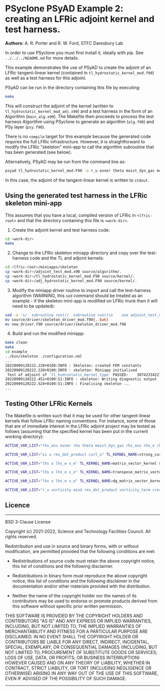# PSyclone PSyAD Example 2: creating an LFRic adjoint kernel and test harness.

**Authors:** A. R. Porter and R. W. Ford, STFC Daresbury Lab

In order to use PSyclone you must first install it, ideally with pip.
See `../../../README.md` for more details.

This example demonstrates the use of PSyAD to create the adjoint of an
LFRic tangent-linear kernel (contained in
`tl_hydrostatic_kernel_mod.f90`) as well as a test harness for this
adjoint.

PSyAD can be run in the directory containing this file by executing:

```sh
make
```

This will construct the adjoint of the kernel (written to
`tl_hydrostatic_kernel_mod_adj.x90`) and a test harness in the form of an
Algorithm (`main_alg.x90`). The Makefile then proceeds to process the test
harness Algorithm using PSyclone to generate an algorithm (`alg.f90`) and
PSy layer (`psy.f90`).

There is no `compile` target for this example because the generated code
requires the full LFRic infrastructure. However, it is straightforward
to modify the LFRic "skeleton" mini-app to call the algorithm subroutine
that has been generated (see below).

Alternatively, PSyAD may be run from the command line as:

```sh
psyad tl_hydrostatic_kernel_mod.F90 -a r_u exner theta moist_dyn_gas moist_dyn_tot moist_dyn_fac grad_term theta_v_e theta_v_at_quad exner_e exner_at_quad
```

In this case, the adjoint of the tangent-linear kernel is written to
`stdout`.

## Using the generated test harness in the LFRic skeleton mini-app

This assumes that you have a local, compiled version of LFRic in `<lfric-root>`
and that the directory containing this file is `<work-dir>`.

1. Create the adjoint kernel and test harness code:
```sh
cd <work-dir>
make
```

2. Change to the LFRic skeleton miniapp directory and copy over the
   test-harness code and the TL and adjoint kernels:
```sh
cd <lfric-root>/miniapps/skeleton
cp <work-dir>/adjoint_test_mod.x90 source/algorithm/.
cp <work-dir>/tl_hydrostatic_kernel_mod.F90 source/kernel/.
cp <work-dir>/adj_hydrostatic_kernel_mod.F90 source/kernel/.
```

3. Modify the miniapp driver routine to import and call the test-harness
   algorithm (WARNING, this `sed` command should be treated as an
   example - if the skeleton mini-app is modified on LFRic trunk then it will
   need to be updated):
```sh
sed -e 's/  subroutine run()/  subroutine run()\n    use adjoint_test_mod, only: adjoint_test/' -e 's/call skeleton_alg(field_1)/call adjoint_test(mesh, chi, panel_id)/' source/driver/skeleton_driver_mod.f90 > new_driver.f90
mv source/driver/skeleton_driver_mod.f90{,.bak}
mv new_driver.f90 source/driver/skeleton_driver_mod.f90
```

4. Build and run the modified miniapp:
```sh
make clean
make
cd example
../bin/skeleton ./configuration.nml
...
20220909120222.220+0100:INFO : Skeleton: created FEM constants
20220909120222.220+0100:INFO : skeleton: Miniapp initialised
 Test of adjoint of 'tl_hydrostatic_kernel_type' PASSED:    3074233422750.6738        3074233422750.7188        92.000000000000000     
20220909120222.451+0100:S1:INFO : skeleton: Writing diagnostic output
20220909120222.524+0100:S1:INFO : Finalising skeleton ...
...
```

## Testing Other LFRic Kernels

The Makefile is written such that it may be used for other
tangent-linear kernels that follow LFRic naming conventions. For
instance, some of those that are of immediate interest in the LFRic
adjoint project may be tested as follows (assuming that the specified
kernel has been put in the current working directory):

```sh
ACTIVE_VAR_LIST="rhs_eos exner rho theta moist_dyn_gas rhs_eos rho_e rho_cell exner_cell exner_e theta_vd_e theta_vd_cell" TL_KERNEL_NAME=tl_rhs_sample_eos_kernel make
```

```sh
ACTIVE_VAR_LIST="xi u res_dot_product curl_u" TL_KERNEL_NAME=strong_curl_kernel make
```

```sh
ACTIVE_VAR_LIST="lhs x lhs_e x_e" TL_KERNEL_NAME=matrix_vector_kernel make
```

```sh
ACTIVE_VAR_LIST="lhs x lhs_e x_e" TL_KERNEL_NAME=transpose_matrix_vector_kernel make
```

```sh
ACTIVE_VAR_LIST="lhs x lhs_e x_e" TL_KERNEL_NAME=dg_matrix_vector_kernel make
```

```sh
ACTIVE_VAR_LIST="r_u vorticity wind res_dot_product vorticity_term cross_product1 cross_product2 j_vorticity u_at_quad mul2 vorticity_at_quad" TL_KERNEL_NAME=tl_vorticity_advection_kernel make
```

## Licence

-----------------------------------------------------------------------------

BSD 3-Clause License

Copyright (c) 2021-2022, Science and Technology Facilities Council.
All rights reserved.

Redistribution and use in source and binary forms, with or without
modification, are permitted provided that the following conditions are met:

* Redistributions of source code must retain the above copyright notice, this
  list of conditions and the following disclaimer.

* Redistributions in binary form must reproduce the above copyright notice,
  this list of conditions and the following disclaimer in the documentation
  and/or other materials provided with the distribution.

* Neither the name of the copyright holder nor the names of its
  contributors may be used to endorse or promote products derived from
  this software without specific prior written permission.

THIS SOFTWARE IS PROVIDED BY THE COPYRIGHT HOLDERS AND CONTRIBUTORS
"AS IS" AND ANY EXPRESS OR IMPLIED WARRANTIES, INCLUDING, BUT NOT
LIMITED TO, THE IMPLIED WARRANTIES OF MERCHANTABILITY AND FITNESS
FOR A PARTICULAR PURPOSE ARE DISCLAIMED. IN NO EVENT SHALL THE
COPYRIGHT HOLDER OR CONTRIBUTORS BE LIABLE FOR ANY DIRECT, INDIRECT,
INCIDENTAL, SPECIAL, EXEMPLARY, OR CONSEQUENTIAL DAMAGES (INCLUDING,
BUT NOT LIMITED TO, PROCUREMENT OF SUBSTITUTE GOODS OR SERVICES;
LOSS OF USE, DATA, OR PROFITS; OR BUSINESS INTERRUPTION) HOWEVER
CAUSED AND ON ANY THEORY OF LIABILITY, WHETHER IN CONTRACT, STRICT
LIABILITY, OR TORT (INCLUDING NEGLIGENCE OR OTHERWISE) ARISING IN
ANY WAY OUT OF THE USE OF THIS SOFTWARE, EVEN IF ADVISED OF THE
POSSIBILITY OF SUCH DAMAGE.

------------------------------------------------------------------------------

